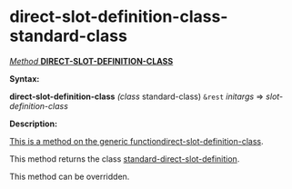 direct-slot-definition-class-standard-class
===========================================

[*Method* **DIRECT-SLOT-DEFINITION-CLASS**]()

**Syntax:**

**direct-slot-definition-class** *(class* standard-class) `&rest` *initargs* => *slot-definition-class*

**Description:**

[This is a method on the generic function]()[direct-slot-definition-class](direct-slot-definition-class.md).

This method returns the class [standard-direct-slot-definition](class-standard-direct-slot-definition.md).

This method can be overridden.
